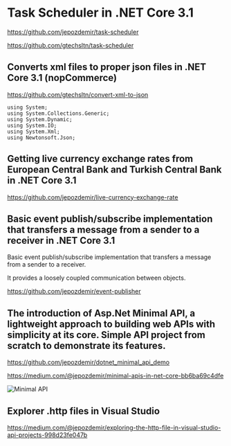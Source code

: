 # Task Scheduler in .NET Core 3.1

https://github.com/jepozdemir/task-scheduler

https://github.com/gtechsltn/task-scheduler

## Converts xml files to proper json files in .NET Core 3.1 (nopCommerce)

https://github.com/gtechsltn/convert-xml-to-json

```
﻿using System;
using System.Collections.Generic;
using System.Dynamic;
using System.IO;
using System.Xml;
using Newtonsoft.Json;
```

## Getting live currency exchange rates from European Central Bank and Turkish Central Bank in .NET Core 3.1

https://github.com/jepozdemir/live-currency-exchange-rate

## Basic event publish/subscribe implementation that transfers a message from a sender to a receiver in .NET Core 3.1

Basic event publish/subscribe implementation that transfers a message from a sender to a receiver.

It provides a loosely coupled communication between objects.

https://github.com/jepozdemir/event-publisher

## The introduction of Asp.Net Minimal API, a lightweight approach to building web APIs with simplicity at its core. Simple API project from scratch to demonstrate its features.

https://github.com/jepozdemir/dotnet_minimal_api_demo

https://medium.com/@jepozdemir/minimal-apis-in-net-core-bb6ba69c4dfe

![Minimal API](https://github.com/user-attachments/assets/840d712a-9724-4e8f-b0d1-80d122dde984)

## Explorer .http files in Visual Studio

https://medium.com/@jepozdemir/exploring-the-http-file-in-visual-studio-api-projects-998d23fe047b

